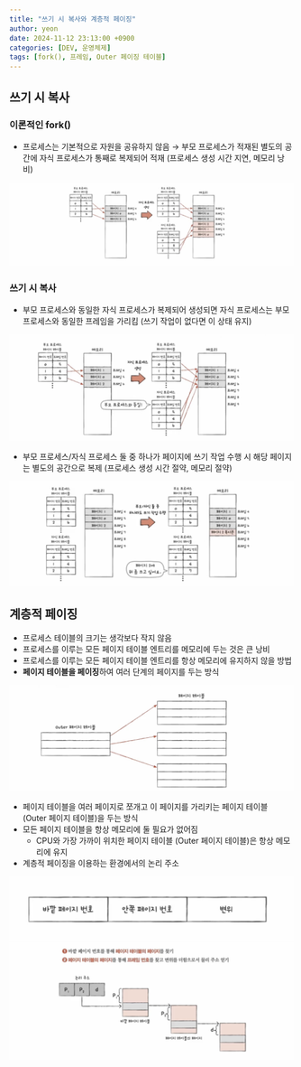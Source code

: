 ```yaml
---
title: "쓰기 시 복사와 계층적 페이징"
author: yeon
date: 2024-11-12 23:13:00 +0900
categories: [DEV, 운영체제]
tags: [fork(), 프레임, Outer 페이징 테이블]
---
```


## 쓰기 시 복사

### 이론적인 fork()

- 프로세스는 기본적으로 자원을 공유하지 않음 → 부모 프로세스가 적재된 별도의 공간에 자식 프로세스가 통째로 복제되어 적재 (프로세스 생성 시간 지연, 메모리 낭비)

![alt text](/assets/img/운영체제/쓰기시복사와계층적페이징/image.png)

### 쓰기 시 복사

- 부모 프로세스와 동일한 자식 프로세스가 복제되어 생성되면 자식 프로세스는 부모 프로세스와 동일한 프레임을 가리킴 (쓰기 작업이 없다면 이 상태 유지)

![alt text](/assets/img/운영체제/쓰기시복사와계층적페이징/image-1.png)


- 부모 프로세스/자식 프로세스 둘 중 하나가 페이지에 쓰기 작업 수행 시 해당 페이지는 별도의 공간으로 복제 (프로세스 생성 시간 절약, 메모리 절약)

![alt text](/assets/img/운영체제/쓰기시복사와계층적페이징/image-2.png)

## 계층적 페이징

- 프로세스 테이블의 크기는 생각보다 작지 않음
- 프로세스를 이루는 모든 페이지 테이블 엔트리를 메모리에 두는 것은 큰 낭비
- 프로세스를 이루는 모든 페이지 테이블 엔트리를 항상 메모리에 유지하지 않을 방법
- **페이지 테이블을 페이징**하여 여러 단계의 페이지를 두는 방식

![alt text](/assets/img/운영체제/쓰기시복사와계층적페이징/image-3.png)

- 페이지 테이블을 여러 페이지로 쪼개고 이 페이지를 가리키는 페이지 테이블 (Outer 페이지 테이블)을 두는 방식
- 모든 페이지 테이블을 항상 메모리에 둘 필요가 없어짐
    - CPU와 가장 가까이 위치한 페이지 테이블 (Outer 페이지 테이블)은 항상 메모리에 유지
- 계층적 페이징을 이용하는 환경에서의 논리 주소

![alt text](/assets/img/운영체제/쓰기시복사와계층적페이징/image-4.png)
![alt text](/assets/img/운영체제/쓰기시복사와계층적페이징/image-5.png)